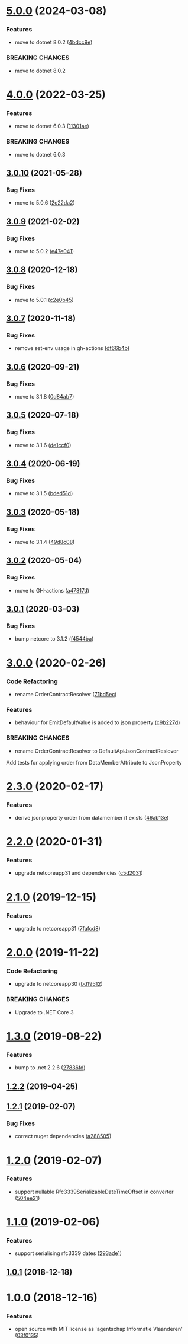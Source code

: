 # [5.0.0](https://github.com/informatievlaanderen/json-serializer-settings/compare/v4.0.0...v5.0.0) (2024-03-08)


### Features

* move to dotnet 8.0.2 ([4bdcc9e](https://github.com/informatievlaanderen/json-serializer-settings/commit/4bdcc9e6408eb9d48ca9610cd9d2b082929de1ba))


### BREAKING CHANGES

* move to dotnet 8.0.2

# [4.0.0](https://github.com/informatievlaanderen/json-serializer-settings/compare/v3.0.10...v4.0.0) (2022-03-25)


### Features

* move to dotnet 6.0.3 ([11301ae](https://github.com/informatievlaanderen/json-serializer-settings/commit/11301ae378ae61a76929fb4463f4babbbf1776cc))


### BREAKING CHANGES

* move to dotnet 6.0.3

## [3.0.10](https://github.com/informatievlaanderen/json-serializer-settings/compare/v3.0.9...v3.0.10) (2021-05-28)


### Bug Fixes

* move to 5.0.6 ([2c22da2](https://github.com/informatievlaanderen/json-serializer-settings/commit/2c22da20c352b47bd13421a1d79dc21775e6876c))

## [3.0.9](https://github.com/informatievlaanderen/json-serializer-settings/compare/v3.0.8...v3.0.9) (2021-02-02)


### Bug Fixes

* move to 5.0.2 ([e47e041](https://github.com/informatievlaanderen/json-serializer-settings/commit/e47e041aec405c4507c3f42df3260e52980f6d6a))

## [3.0.8](https://github.com/informatievlaanderen/json-serializer-settings/compare/v3.0.7...v3.0.8) (2020-12-18)


### Bug Fixes

* move to 5.0.1 ([c2e0b45](https://github.com/informatievlaanderen/json-serializer-settings/commit/c2e0b45698601b480adbbea3ec30b54e9630c728))

## [3.0.7](https://github.com/informatievlaanderen/json-serializer-settings/compare/v3.0.6...v3.0.7) (2020-11-18)


### Bug Fixes

* remove set-env usage in gh-actions ([df66b4b](https://github.com/informatievlaanderen/json-serializer-settings/commit/df66b4b5012f29bac516cfea57ab82549516a1b9))

## [3.0.6](https://github.com/informatievlaanderen/json-serializer-settings/compare/v3.0.5...v3.0.6) (2020-09-21)


### Bug Fixes

* move to 3.1.8 ([0d84ab7](https://github.com/informatievlaanderen/json-serializer-settings/commit/0d84ab7b47dfdd67583f354ce963e4a3e0c52f8b))

## [3.0.5](https://github.com/informatievlaanderen/json-serializer-settings/compare/v3.0.4...v3.0.5) (2020-07-18)


### Bug Fixes

* move to 3.1.6 ([de1ccf0](https://github.com/informatievlaanderen/json-serializer-settings/commit/de1ccf0b60f15e9931bc64c0013191b79b1307e3))

## [3.0.4](https://github.com/informatievlaanderen/json-serializer-settings/compare/v3.0.3...v3.0.4) (2020-06-19)


### Bug Fixes

* move to 3.1.5 ([bded51d](https://github.com/informatievlaanderen/json-serializer-settings/commit/bded51d1069cfbb4460876d4a7e3fb9d229c96cf))

## [3.0.3](https://github.com/informatievlaanderen/json-serializer-settings/compare/v3.0.2...v3.0.3) (2020-05-18)


### Bug Fixes

* move to 3.1.4 ([49d8c08](https://github.com/informatievlaanderen/json-serializer-settings/commit/49d8c0822c5ca80e60384a417b4de93f0e8de941))

## [3.0.2](https://github.com/informatievlaanderen/json-serializer-settings/compare/v3.0.1...v3.0.2) (2020-05-04)


### Bug Fixes

* move to GH-actions ([a47317d](https://github.com/informatievlaanderen/json-serializer-settings/commit/a47317d84b69aaba246ba51b0a84295f176d74f2))

## [3.0.1](https://github.com/informatievlaanderen/json-serializer-settings/compare/v3.0.0...v3.0.1) (2020-03-03)


### Bug Fixes

* bump netcore to 3.1.2 ([f4544ba](https://github.com/informatievlaanderen/json-serializer-settings/commit/f4544ba0ecb492c634500a9dc47e28835bb82e1a))

# [3.0.0](https://github.com/informatievlaanderen/json-serializer-settings/compare/v2.3.0...v3.0.0) (2020-02-26)


### Code Refactoring

* rename OrderContractResolver ([71bd5ec](https://github.com/informatievlaanderen/json-serializer-settings/commit/71bd5ec21586208e4c11a46f2ab079443967fd15))


### Features

* behaviour for EmitDefaultValue is added to json property ([c9b227d](https://github.com/informatievlaanderen/json-serializer-settings/commit/c9b227d1955412096061745cca0af1d0d1030988))


### BREAKING CHANGES

* rename OrderContractResolver to
DefaultApiJsonContractReslover

Add tests for applying order from DataMemberAttribute to JsonProperty

# [2.3.0](https://github.com/informatievlaanderen/json-serializer-settings/compare/v2.2.0...v2.3.0) (2020-02-17)


### Features

* derive jsonproperty order from datamember if exists ([46ab13e](https://github.com/informatievlaanderen/json-serializer-settings/commit/46ab13e2fe30ffc9df849911bd3ddfc9b54a9d9d))

# [2.2.0](https://github.com/informatievlaanderen/json-serializer-settings/compare/v2.1.0...v2.2.0) (2020-01-31)


### Features

* upgrade netcoreapp31 and dependencies ([c5d2031](https://github.com/informatievlaanderen/json-serializer-settings/commit/c5d203158f03edd0d82900f7e399c7a242d33849))

# [2.1.0](https://github.com/informatievlaanderen/json-serializer-settings/compare/v2.0.0...v2.1.0) (2019-12-15)


### Features

* upgrade to netcoreapp31 ([7fafcd8](https://github.com/informatievlaanderen/json-serializer-settings/commit/7fafcd8326272bcff61f1cf969b6aab334613c3d))

# [2.0.0](https://github.com/informatievlaanderen/json-serializer-settings/compare/v1.3.0...v2.0.0) (2019-11-22)


### Code Refactoring

* upgrade to netcoreapp30 ([bd19512](https://github.com/informatievlaanderen/json-serializer-settings/commit/bd19512))


### BREAKING CHANGES

* Upgrade to .NET Core 3

# [1.3.0](https://github.com/informatievlaanderen/json-serializer-settings/compare/v1.2.2...v1.3.0) (2019-08-22)


### Features

* bump to .net 2.2.6 ([27836fd](https://github.com/informatievlaanderen/json-serializer-settings/commit/27836fd))

## [1.2.2](https://github.com/informatievlaanderen/json-serializer-settings/compare/v1.2.1...v1.2.2) (2019-04-25)

## [1.2.1](https://github.com/informatievlaanderen/json-serializer-settings/compare/v1.2.0...v1.2.1) (2019-02-07)


### Bug Fixes

* correct nuget dependencies ([a288505](https://github.com/informatievlaanderen/json-serializer-settings/commit/a288505))

# [1.2.0](https://github.com/informatievlaanderen/json-serializer-settings/compare/v1.1.0...v1.2.0) (2019-02-07)


### Features

* support nullable Rfc3339SerializableDateTimeOffset in converter ([504ee21](https://github.com/informatievlaanderen/json-serializer-settings/commit/504ee21))

# [1.1.0](https://github.com/informatievlaanderen/json-serializer-settings/compare/v1.0.1...v1.1.0) (2019-02-06)


### Features

* support serialising rfc3339 dates ([293ade1](https://github.com/informatievlaanderen/json-serializer-settings/commit/293ade1))

## [1.0.1](https://github.com/informatievlaanderen/json-serializer-settings/compare/v1.0.0...v1.0.1) (2018-12-18)

# 1.0.0 (2018-12-16)


### Features

* open source with MIT license as 'agentschap Informatie Vlaanderen' ([03f0135](https://github.com/informatievlaanderen/json-serializer-settings/commit/03f0135))
